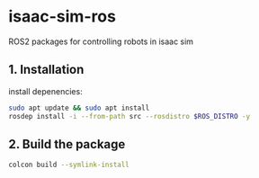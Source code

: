 # isaac-sim-ros

ROS2 packages for controlling robots in isaac sim
## 1. Installation
install depenencies:
```bash
sudo apt update && sudo apt install
rosdep install -i --from-path src --rosdistro $ROS_DISTRO -y
```
## 2. Build the package
```bash
colcon build --symlink-install
```
